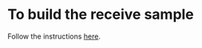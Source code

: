 <!--
Copyright (c) Microsoft. All rights reserved.
Licensed under the MIT license. See LICENSE file in the project root for full license information.
-->

# To build the receive sample
Follow the instructions [here](https://github.com/Azure/azure-event-hubs-c/tree/master).
